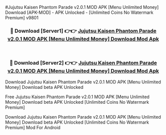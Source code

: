 #Jujutsu Kaisen Phantom Parade v2.0.1 MOD APK [Menu Unlimited Money] Download [APK-MOD] - APK Unlocked - [Unlimited Coins No Watermark Premium] v9801



<div align="center">

<h3>🔴 Download [Server1] 👉👉 <a href="https://momento.my/?title=Jujutsu_Kaisen_Phantom_Parade_v2.0.1_MOD_APK_[Menu_Unlimited_Money]_Download">Jujutsu Kaisen Phantom Parade v2.0.1 MOD APK [Menu Unlimited Money] Download Mod Apk</a></h3><br>

<h3>🔴 Download [Server2] 👉👉 <a href="https://momento.my/?title=Jujutsu_Kaisen_Phantom_Parade_v2.0.1_MOD_APK_[Menu_Unlimited_Money]_Download">Jujutsu Kaisen Phantom Parade v2.0.1 MOD APK [Menu Unlimited Money] Download Mod Apk</a></h3>
</div>



Download Jujutsu Kaisen Phantom Parade v2.0.1 MOD APK [Menu Unlimited Money] Download beta APK Unlocked

Free Jujutsu Kaisen Phantom Parade v2.0.1 MOD APK [Menu Unlimited Money] Download beta APK Unlocked [Unlimited Coins No Watermark Premium]

Download Jujutsu Kaisen Phantom Parade v2.0.1 MOD APK [Menu Unlimited Money] Download beta APK Unlocked [Unlimited Coins No Watermark Premium] Mod For Android
